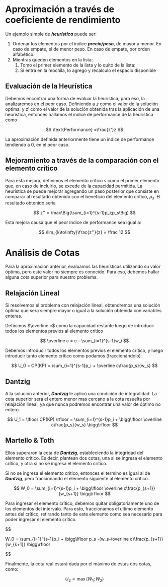 # Aproximación a través de coeficiente de rendimiento

Un ejemplo simple de ***heurística*** puede ser:

1. Ordenar los elementos por el índice ***precio/peso***, de mayor a menor. En caso de empate, el de menor peso. En caso de empate, por orden alfabético.
2. Mientras queden elementos en la lista:
    1. Tomo el primer elemento de la lista y lo quito de la lista:
    2. Si entra en la mochila, lo agrego y recalculo el espacio disponible

## Evaluación de la Heurística

Debemos encontrar una forma de evaluar la heurística, para eso, la analizaremos en el peor caso. Definiendo a $z$ como el valor de la solución optima, y $z'$ como el valor de la solución obtenida tras la aplicación de una heurística, entonces hallamos el índice de performance de la heurística como

$$
\text{Performance} =\frac{z'}z
$$

La aproximación definida anteriormente tiene un índice de performance tendiendo a $0$, en el peor caso.

## Mejoramiento a través de la comparación con el elemento crítico

Para esta mejora, definimos el elemento crítico $s$ como el primer elemento que, en caso de incluirlo, se excede de la capacidad permitida. La heurística se puede mejorar agregando un paso posterior que consiste en comparar al resultado obtenido con el beneficio del elemento crítico, $p_s$. El resultado obtenido sería

$$
z'' = \max\Big(\sum_{i=1}^{s-1}p_i;p_s\Big)
$$

Esta mejora causa que el peor índice de performance sea igual a:

$$
\lim_{k\to\infty}\frac{z''}{z} = \frac 12
$$

# Análisis de Cotas

Para la aproximación anterior, evaluamos las heurísticas utilizando su valor óptimo, pero este valor no siempre es conocido. Para eso, debemos hallar alguna cota superior para nuestro problema.

## Relajación Lineal

Si resolvemos el problema con relajación lineal, obtendremos una solución óptima que sera siempre mayor o igual a la solución obtenida con variables enteras. 

Definimos $\overline c$ como la capacidad restante luego de introducir todos los elementos previos al elemento crítico

$$
\overline c = c - \sum_{i=1}^{s-1}w_i
$$

Debemos introducir todos los elementos previos el elemento crítico, y luego introducir tanto elemento crítico como podamos (fraccionándolo)

$$
U_0 = CP(KP) = \sum_{i=1}^{s-1}p_i + \overline c\frac{p_s}{w_s}
$$

## Dantzig

A la solución anterior, ***Dantzig*** le aplicó una condición de integralidad. La cota superior será el entero menor mas cercano a la cota resuelta por relajación lineal, ya que nunca podremos encontrar una valor de óptimo no entero.

$$
U_1 = \lfloor CP(KP) \rfloor = \sum_{i=1}^{s-1}p_i + \bigg\lfloor \overline c\frac{p_s}{w_s} \bigg\rfloor
$$

## Martello & Toth

Ellos superaron la cota de ***Dantzig***, estableciendo la integridad del elemento crítico. Es decir, plantean dos cotas, una si se ingresa el elemento crítico, y otra si no se ingresa el elemento crítico.

Si no se ingresa el elemento crítico, entonces el termino es igual al de ***Dantzig***, pero fraccionando el elemento siguiente al elemento crítico. 

$$
W_0 = \sum_{i=1}^{s-1}p_i + \bigg\lfloor \overline c\frac{p_{s+1}}{w_{s+1}} \bigg\rfloor
$$

Para ingresar el elemento crítico, debemos quitar obligatoriamente uno de los elementos del intervalo. Para esto, fraccionamos el ultimo elemento antes del crítico, retirando tanto de este elemento como sea necesario para poder ingresar el elemento crítico.

$$

W_0 = \sum_{i=1}^{s-1}p_i + \bigg\lfloor p_s -(w_s-\overline c)\frac{p_{s+1}}{w_{s+1}} \bigg\rfloor

$$

Finalmente, la cota real estará dada por el máximo de estas dos cotas, como:

$$
U_2 = \max (W_1;W_2)
$$